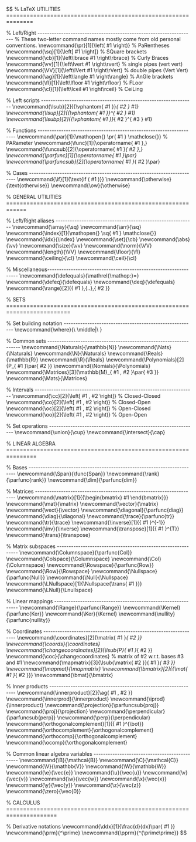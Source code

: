 $$
% LaTeX UTILITIES ==============================================================

% Left/Right -------------------------------------------------------------------
% These two-letter command names mostly come from old personal conventions.
\newcommand{\pr}[1]{\left( #1 \right)} % PaRentheses
\newcommand{\sq}[1]{\left[ #1 \right]} % SQuare brackets
\newcommand{\cb}[1]{\left\lbrace #1 \right\rbrace} % Curly Braces
\newcommand{\vv}[1]{\left\lvert #1 \right\rvert} % single pipes (vert vert)
\newcommand{\VV}[1]{\left\lVert #1 \right\rVert} % double pipes (Vert Vert)
\newcommand{\ag}[1]{\left\langle #1 \right\rangle} % AnGle brackets
\newcommand{\fl}[1]{\left\lfloor #1 \right\rfloor} % FLoor
\newcommand{\cl}[1]{\left\lceil #1 \right\rceil} % CeiLing

% Left scripts -----------------------------------------------------------------
\newcommand{\lsub}[2]{{\vphantom{ #1 }}_{ #2 } #1}
\newcommand{\lsup}[2]{{\vphantom{ #1 }}^{ #2 } #1}
\newcommand{\lsubp}[2]{{\vphantom{ #1 }}_{ #2 }^{ #3 } #1}

% Functions --------------------------------------------------------------------
\newcommand{\par}[1]{\mathopen{} \pr{ #1 } \mathclose{}} % PARameter
\newcommand{\func}[1]{\operatorname{ #1 }\,}
\newcommand{\funcsub}[2]{\operatorname{ #1 }_{ #2 }\,}
\newcommand{\parfunc}[1]{\operatorname{ #1 }\par}
\newcommand{\parfuncsub}[2]{\operatorname{ #1 }_{ #2 }\par}

% Cases ------------------------------------------------------------------------
\newcommand{\if}[1]{\text{if \( #1 \)}}
\newcommand{\otherwise}{\text{otherwise}}
    \newcommand{\ow}{\otherwise}


% GENERAL UTILITIES ============================================================

% Left/Right aliases -----------------------------------------------------------
\newcommand{\array}{\sq}
    \newcommand{\arr}{\sq}
\newcommand{\index}[1]{\mathopen{} \sq{ #1 } \mathclose{}}
    \newcommand{\idx}{\index}
\newcommand{\set}{\cb}
\newcommand{\abs}{\vv}
\newcommand{\size}{\vv}
\newcommand{\norm}{\VV}
\newcommand{\length}{\VV}
\newcommand{\floor}{\fl}
\newcommand{\ceiling}{\cl}
    \newcommand{\ceil}{\cl}

% Miscellaneous-----------------------------------------------------------------
\newcommand{\defequals}{\mathrel{\mathop:}=}
    \newcommand{\defeq}{\defequals}
    \newcommand{\deq}{\defequals}
\newcommand{\range}[2]{{ #1 }\,{..}\,{ #2 }}


% SETS =========================================================================

% Set building notation --------------------------------------------------------
\newcommand{\where}{\ \middle|\ }

% Common sets ------------------------------------------------------------------
\newcommand{\Naturals}{\mathbb{N}}
\newcommand{\Nats}{\Naturals}
\newcommand{\N}{\Naturals}
\newcommand{\Reals}{\mathbb{R}}
\newcommand{\R}{\Reals}
\newcommand{\Polynomials}[2]{P_{ #1 }\par{ #2 }}
\newcommand{\Nomials}{\Polynomials}
\newcommand{\Matrices}[3]{\mathbb{M}_{ #1 , #2 }\par{ #3 }}
\newcommand{\Mats}{\Matrices}

% Intervals --------------------------------------------------------------------
\newcommand{\cc}[2]{\left[ #1 , #2 \right]} % Closed-Closed
\newcommand{\co}[2]{\left[ #1 , #2 \right)} % Closed-Open
\newcommand{\oc}[2]{\left( #1 , #2 \right]} % Open-Closed
\newcommand{\oo}[2]{\left( #1 , #2 \right)} % Open-Open

% Set operations ---------------------------------------------------------------
\newcommand{\union}{\cup}
\newcommand{\intersect}{\cap}


% LINEAR ALGEBRA ===============================================================

% Bases ------------------------------------------------------------------------
\newcommand{\Span}{\func{Span}}
\newcommand{\rank}{\parfunc{rank}}
\newcommand{\dim}{\parfunc{dim}}

% Matrices ---------------------------------------------------------------------
\newcommand{\matrix}[1]{{\begin{bmatrix} #1 \end{bmatrix}}}
    \newcommand{\mat}{\matrix}
\newcommand{\vector}{\matrix}
	\newcommand{\vect}{\vector}
\newcommand{\diagonal}{\parfunc{diag}}
    \newcommand{\diag}{\diagonal}
\newcommand{\trace}{\parfunc{tr}}
    \newcommand{\tr}{\trace}
\newcommand{\inverse}[1]{{ #1 }^{-1}}
    \newcommand{\inv}{\inverse}
\newcommand{\transpose}[1]{{ #1 }^{T}}
    \newcommand{\trans}{\transpose}

% Matrix subspaces -------------------------------------------------------------
\newcommand{\Columnspace}{\parfunc{Col}}
    \newcommand{\Colspace}{\Columnspace}
    \newcommand{\Col}{\Columnspace}
\newcommand{\Rowspace}{\parfunc{Row}}
    \newcommand{\Row}{\Rowspace}
\newcommand{\Nullspace}{\parfunc{Null}}
    \newcommand{\Null}{\Nullspace}
\newcommand{\LNullspace}[1]{\Nullspace{\trans{ #1 }}}
    \newcommand{\LNull}{\Lnullspace}

% Linear mappings --------------------------------------------------------------
\newcommand{\Range}{\parfunc{Range}}
\newcommand{\Kernel}{\parfunc{Ker}}
    \newcommand{\Ker}{\Kernel}
\newcommand{\nullity}{\parfunc{nullity}}

% Coordinates ------------------------------------------------------------------
\newcommand{\coordinates}[2]{\matrix{ #1 }_{ #2 }}
    \newcommand{\coords}{\coordinates}
\newcommand{\changecoordinates}[2]{\lsub{P}{ #1 }_{ #2 }}
    \newcommand{\coc}{\changecoordinates}
% matrix of #2 w.r.t. bases #3 and #1
\newcommand{\mapmatrix}[3]{\lsub{\matrix{ #2 }}{ #1 }_{ #3 }}
    \newcommand{\mapmat}{\mapmatrix}
\newcommand{\bmatrix}[2]{{\mat{ #1 }_{ #2 }}}
    \newcommand{\bmat}{\bmatrix}

% Inner products ---------------------------------------------------------------
\newcommand{\innerproduct}[2]{\ag{ #1 , #2 }}
    \newcommand{\innerprod}{\innerproduct}
    \newcommand{\iprod}{\innerproduct}
\newcommand{\projection}{\parfuncsub{proj}}
    \newcommand{\proj}{\projection}
\newcommand{\perpendicular}{\parfuncsub{perp}}
    \newcommand{\perp}{\perpendicular}
\newcommand{\orthogonalcomplement}[1]{{ #1 }^{\bot}}
    \newcommand{\orthocomplement}{\orthogonalcomplement}
    \newcommand{\orthocomp}{\orthogonalcomplement}
    \newcommand{\ocomp}{\orthogonalcomplement}

% Common linear algebra variables ----------------------------------------------
\newcommand{\B}{\mathcal{B}}
\newcommand{\C}{\mathcal{C}}
\newcommand{\V}{\mathbb{V}}
\newcommand{\W}{\mathbb{W}}
\newcommand{\e}{\vec{e}}
\newcommand{\u}{\vec{u}}
\newcommand{\v}{\vec{v}}
\newcommand{\w}{\vec{w}}
\newcommand{\x}{\vec{x}}
\newcommand{\y}{\vec{y}}
\newcommand{\z}{\vec{z}}
\newcommand{\zero}{\vec{0}}


% CALCULUS =====================================================================

% Derivative notations
\newcommand{\ddx}[1]{\frac{d}{dx}\par{ #1 }}
\newcommand{\prm}{^\prime}
\newcommand{\pprm}{^{\prime\prime}}
$$
